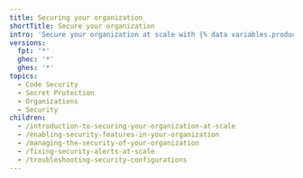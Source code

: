 ```yaml
---
title: Securing your organization
shortTitle: Secure your organization
intro: 'Secure your organization at scale with {% data variables.product.company_short %}''s security products{% ifversion security-configurations %} through {% data variables.product.prodname_security_configurations %} and {% data variables.product.prodname_global_settings %}{% endif %}.'
versions:
  fpt: '*'
  ghec: '*'
  ghes: '*'
topics:
  - Code Security
  - Secret Protection
  - Organizations
  - Security
children:
  - /introduction-to-securing-your-organization-at-scale
  - /enabling-security-features-in-your-organization
  - /managing-the-security-of-your-organization
  - /fixing-security-alerts-at-scale
  - /troubleshooting-security-configurations
---
```

